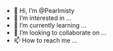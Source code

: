 - 👋 Hi, I’m @Pearlmisty
- 👀 I’m interested in ...
- 🌱 I’m currently learning ...
- 💞️ I’m looking to collaborate on ...
- 📫 How to reach me ...

<!---
Pearlmisty/Pearlmisty is a ✨ special ✨ repository because its `README.md` (this file) appears on your GitHub profile.
You can click the Preview link to take a look at your changes.
--->
